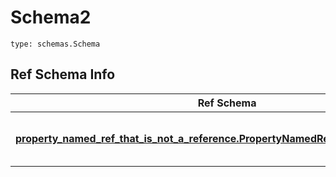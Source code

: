 # Schema2
```
type: schemas.Schema
```

## Ref Schema Info
Ref Schema | Input Type | Output Type
---------- | ---------- | -----------
[**property_named_ref_that_is_not_a_reference.PropertyNamedRefThatIsNotAReference**](../../../../../../../../../components/schema/property_named_ref_that_is_not_a_reference.md) | [property_named_ref_that_is_not_a_reference.PropertyNamedRefThatIsNotAReferenceDictInput](../../../../../../../../../components/schema/property_named_ref_that_is_not_a_reference.md#propertynamedrefthatisnotareferencedictinput), [property_named_ref_that_is_not_a_reference.PropertyNamedRefThatIsNotAReferenceDict](../../../../../../../../../components/schema/property_named_ref_that_is_not_a_reference.md#propertynamedrefthatisnotareferencedict), str, datetime.date, datetime.datetime, uuid.UUID, int, float, bool, None, list, tuple, bytes, io.FileIO, io.BufferedReader | [property_named_ref_that_is_not_a_reference.PropertyNamedRefThatIsNotAReferenceDict](../../../../../../../../../components/schema/property_named_ref_that_is_not_a_reference.md#propertynamedrefthatisnotareferencedict), str, float, int, bool, None, tuple, bytes, io.FileIO

